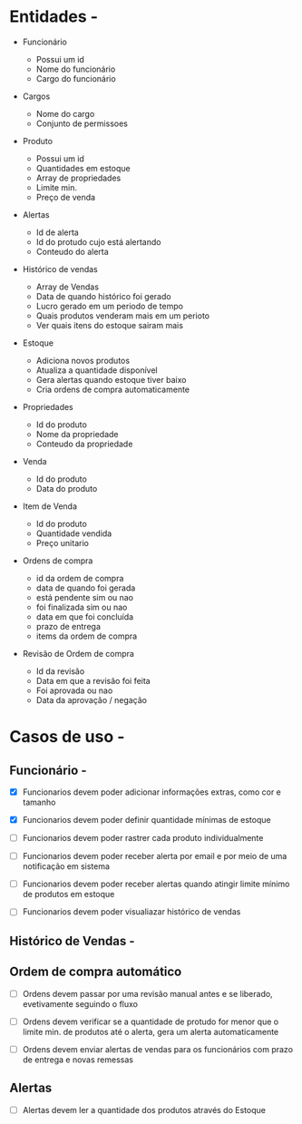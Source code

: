 # Entidades -

- Funcionário

  - Possui um id
  - Nome do funcionário
  - Cargo do funcionário

- Cargos

  - Nome do cargo
  - Conjunto de permissoes

- Produto

  - Possui um id
  - Quantidades em estoque
  - Array de propriedades
  - Limite min.
  - Preço de venda

- Alertas

  - Id de alerta
  - Id do protudo cujo está alertando
  - Conteudo do alerta

- Histórico de vendas

  - Array de Vendas
  - Data de quando histórico foi gerado
  - Lucro gerado em um periodo de tempo
  - Quais produtos venderam mais em um perioto
  - Ver quais itens do estoque sairam mais

- Estoque

  - Adiciona novos produtos
  - Atualiza a quantidade disponível
  - Gera alertas quando estoque tiver baixo
  - Cria ordens de compra automaticamente

- Propriedades

  - Id do produto
  - Nome da propriedade
  - Conteudo da propriedade

- Venda

  - Id do produto
  - Data do produto

- Item de Venda

  - Id do produto
  - Quantidade vendida
  - Preço unitario

- Ordens de compra

  - id da ordem de compra
  - data de quando foi gerada
  - está pendente sim ou nao
  - foi finalizada sim ou nao
  - data em que foi concluída
  - prazo de entrega
  - items da ordem de compra

- Revisão de Ordem de compra

  - Id da revisão
  - Data em que a revisão foi feita
  - Foi aprovada ou nao
  - Data da aprovação / negação

# Casos de uso -

## Funcionário -

- [x] Funcionarios devem poder adicionar informações extras, como cor e tamanho

- [x] Funcionarios devem poder definir quantidade mínimas de estoque

- [ ] Funcionarios devem poder rastrer cada produto individualmente

- [ ] Funcionarios devem poder receber alerta por email e por meio de uma notificação em sistema

- [ ] Funcionarios devem poder receber alertas quando atingir limite mínimo de produtos em estoque

- [ ] Funcionarios devem poder visualiazar histórico de vendas

## Histórico de Vendas -

## Ordem de compra automático

- [ ] Ordens devem passar por uma revisão manual antes e se liberado, evetivamente seguindo o fluxo

- [ ] Ordens devem verificar se a quantidade de protudo for menor que o limite min. de produtos até o alerta, gera um alerta automaticamente

- [ ] Ordens devem enviar alertas de vendas para os funcionários com prazo de entrega e novas remessas

## Alertas

- [ ] Alertas devem ler a quantidade dos produtos através do Estoque
